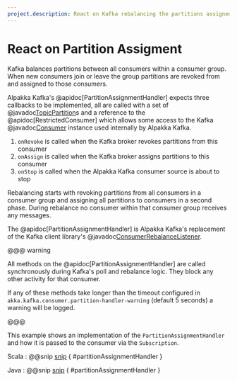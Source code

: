 ```yaml
---
project.description: React on Kafka rebalancing the partitions assigned to an Alpakka Kafka consumer.
---
```

# React on Partition Assigment 

Kafka balances partitions between all consumers within a consumer group. When new consumers join or leave the group partitions are revoked from and assigned to those consumers.

Alpakka Kafka's @apidoc[PartitionAssignmentHandler] expects three callbacks to be implemented, all are called with a set of @javadoc[TopicPartition](org.apache.kafka.common.TopicPartition)s and a reference to the @apidoc[RestrictedConsumer] which allows some access to the Kafka @javadoc[Consumer](org.apache.kafka.clients.consumer.Consumer) instance used internally by Alpakka Kafka.

1. `onRevoke` is called when the Kafka broker revokes partitions from this consumer
1. `onAssign` is called when the Kafka broker assigns partitions to this consumer
1. `onStop` is called when the Alpakka Kafka consumer source is about to stop

Rebalancing starts with revoking partitions from all consumers in a consumer group and assigning all partitions to consumers in a second phase. During rebalance no consumer within that consumer group receives any messages.

The @apidoc[PartitionAssignmentHandler] is Alpakka Kafka's replacement of the Kafka client library's @javadoc[ConsumerRebalanceListener](org.apache.kafka.clients.consumer.ConsumerRebalanceListener).

@@@ warning

All methods on the @apidoc[PartitionAssignmentHandler] are called synchronously during Kafka's poll and rebalance logic. They block any other activity for that consumer.

If any of these methods take longer than the timeout configured in `akka.kafka.consumer.partition-handler-warning` (default 5 seconds) a warning will be logged.

@@@

This example shows an implementation of the `PartitionAssignmentHandler` and how it is passed to the consumer via the `Subscription`.

Scala
: @@snip [snip](/tests/src/test/scala/docs/scaladsl/ConsumerExample.scala) { #partitionAssignmentHandler }

Java
: @@snip [snip](/tests/src/test/java/docs/javadsl/ConsumerExampleTest.java) { #partitionAssignmentHandler }
